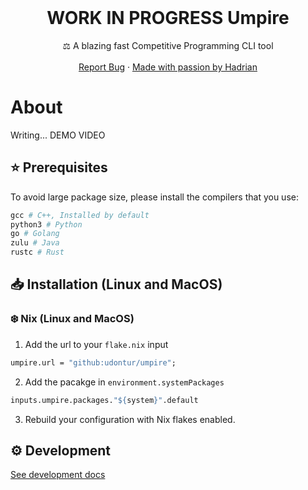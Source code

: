 <br />
<div align="center">
  <h1 align="center">WORK IN PROGRESS Umpire</h3>
  <p align="center">
    ⚖️ A blazing fast Competitive Programming CLI tool
    <br />
    <br />
    <a href="https://github.com/udontur/judgel/issues/new">Report Bug</a>
    ·
    <a href="https://hadrianlau.com">Made with passion by Hadrian</a>
  </p>
</div>

# About
Writing...
DEMO VIDEO


## ⭐ Prerequisites
To avoid large package size, please install the compilers that you use:
```nix
gcc # C++, Installed by default
python3 # Python
go # Golang
zulu # Java
rustc # Rust
```
## 📥 Installation (Linux and MacOS)
### ❄️ Nix (Linux and MacOS)
1. Add the url to your ```flake.nix``` input
```nix
umpire.url = "github:udontur/umpire";
```
2. Add the pacakge in ```environment.systemPackages```
```nix
inputs.umpire.packages."${system}".default
```
3. Rebuild your configuration with Nix flakes enabled.

<!-- # Usage -->

## ⚙️ Development
[See development docs](docs/development.md)

